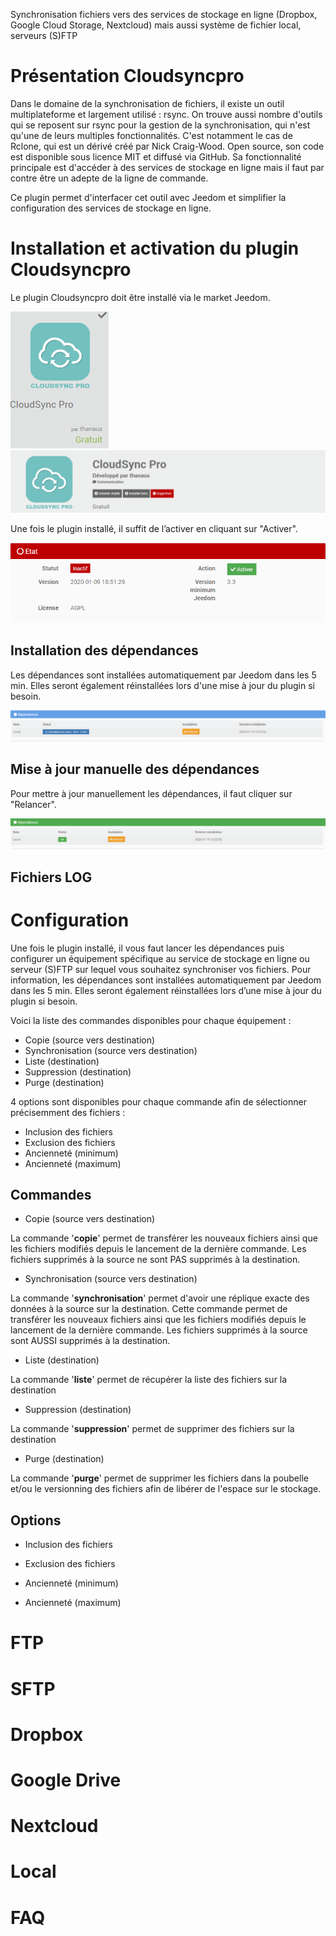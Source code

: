 Synchronisation fichiers vers des services de stockage en ligne (Dropbox, Google Cloud Storage, Nextcloud) mais aussi système de fichier local, serveurs (S)FTP

Présentation Cloudsyncpro
=========================
Dans le domaine de la synchronisation de fichiers, il existe un outil multiplateforme et largement utilisé : rsync.
On trouve aussi nombre d'outils qui se reposent sur rsync pour la gestion de la synchronisation, qui n'est qu'une de leurs multiples fonctionnalités.
C'est notamment le cas de Rclone, qui est un dérivé créé par Nick Craig-Wood. Open source, son code est disponible sous licence MIT et diffusé via GitHub. Sa fonctionnalité principale est d'accéder à des services de stockage en ligne mais il faut par contre être un adepte de la ligne de commande.

Ce plugin permet d'interfacer cet outil avec Jeedom et simplifier la configuration des services de stockage en ligne.

Installation et activation du plugin Cloudsyncpro
=================================================

Le plugin Cloudsyncpro doit être installé via le market Jeedom.

![cloudsyncpro](../images/c79bc8a975d6c3d2d6b358fecf424364.png) ![cloudsyncpro](../images/0756e6d2ebb078ad6d6218eb7f877ab8.png)

Une fois le plugin installé, il suffit de l’activer en cliquant sur "Activer".

![cloudsyncpro](../images/e49685947a96b7b166fb675155eac787.png)

Installation des dépendances
----------------------------

Les dépendances sont installées automatiquement par Jeedom dans les 5 min. Elles seront également réinstallées lors d'une mise à jour du plugin si besoin.

![cloudsyncpro](../images/ab08acd6c64a40354c8d3ddc80421ab2.png)

Mise à jour manuelle des dépendances
------------------------------------

Pour mettre à jour manuellement les dépendances, il faut cliquer sur "Relancer".

![cloudsyncpro](../images/df83599d06ecebbea359557b5efb4dde.png)

Fichiers LOG
------------

Configuration
=============

Une fois le plugin installé, il vous faut lancer les dépendances puis configurer un équipement spécifique au service de stockage en ligne ou serveur (S)FTP sur lequel vous souhaitez synchroniser vos fichiers.
Pour information, les dépendances sont installées automatiquement par Jeedom dans les 5 min. Elles seront également réinstallées lors d’une mise à jour du plugin si besoin.

Voici la liste des commandes disponibles pour chaque équipement :

* Copie (source vers destination)
* Synchronisation (source vers destination)
* Liste (destination)
* Suppression (destination)
* Purge (destination)

4 options sont disponibles pour chaque commande afin de sélectionner précisemment des fichiers :

* Inclusion des fichiers
* Exclusion des fichiers
* Ancienneté (minimum)
* Ancienneté (maximum)

Commandes
---------

* Copie (source vers destination)

La commande '**copie**' permet de transférer les nouveaux fichiers ainsi que les fichiers modifiés depuis le lancement de la dernière commande. Les fichiers supprimés à la source ne sont PAS supprimés à la destination.

* Synchronisation (source vers destination)

La commande '**synchronisation**' permet d'avoir une réplique exacte des données à la source sur la destination. Cette commande permet de transférer les nouveaux fichiers ainsi que les fichiers modifiés depuis le lancement de la dernière commande.
Les fichiers supprimés à la source sont AUSSI supprimés à la destination.

* Liste (destination)

La commande '**liste**' permet de récupérer la liste des fichiers sur la destination

* Suppression (destination)

La commande '**suppression**' permet de supprimer des fichiers sur la destination

* Purge (destination)

La commande '**purge**' permet de supprimer les fichiers dans la poubelle et/ou le versionning des fichiers afin de libérer de l'espace sur le stockage.

Options
-------

* Inclusion des fichiers

* Exclusion des fichiers

* Ancienneté (minimum)

* Ancienneté (maximum)

FTP
===

SFTP
====

Dropbox
=======

Google Drive
============

Nextcloud
=========

Local
=====

FAQ
===
